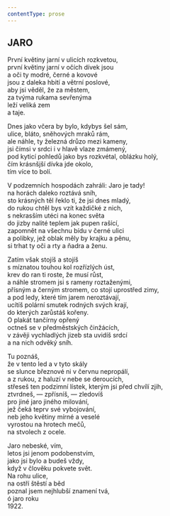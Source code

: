 ```yaml
---
contentType: prose
---
```


<section>

## JARO  

První květiny jarní v ulicích rozkvetou,  
první květiny jarní v očích dívek jsou  
a oči ty modré, černé a kovové  
jsou z daleka hbití a větrní poslové,  
aby jsi věděl, že za městem,  
za tvýma rukama sevřenýma  
leží veliká zem  
a taje.  

Dnes jako včera by bylo, kdybys šel sám,  
ulice, bláto, sněhových mraků rám,  
ale náhle, ty železná drůzo mezi kameny,  
jsi čímsi v srdci i v hlavě vlaze zmámený,  
pod kyticí pohledů jako bys rozkvétal, oblázku holý,  
čím krásnšjší dívka jde okolo,  
tím více to bolí.  

V podzemních hospodách zahráli: Jaro je tady!  
na horách daleko roztává sníh,  
sto krásných těl řeklo ti, že jsi dnes mladý,  
do rukou chtěl bys vzít každičké z nich,  
s nekrasším utéci na konec světa  
do jizby nalité teplem jak pupen rašící,  
zapomnět na všechnu bídu v černé ulici  
a polibky, jež oblak měly by krajku a pěnu,  
si trhat ty oči a rty a ňadra a ženu.  

Zatím však stojíš a stojíš  
s míznatou touhou kol rozřízlých úst,  
krev do ran ti roste, že musí růst,  
a náhle stromem jsi s rameny roztaženými,  
přísným a černým stromem, co stojí uprostřed zimy,  
a pod ledy, které tím jarem neroztávají,  
ucítíš polární smutek rodných svých krají,  
do kterých zarůstáš kořeny.  
O plakát tančírny opřený  
octneš se v předměstských činžácích,  
v závěji vychladlých jizeb sta uvidíš srdcí  
a na nich odvěký sníh.  

Tu poznáš,  
že v tento led a v tyto skály  
se slunce březnové ni v červnu nepropálí,  
a z rukou, z haluzí v nebe se deroucích,  
střeseš ten podzimní lístek, kterým jsi před chvílí zjih,  
ztvrdneš, — zpřísníš, — zledovíš  
pro jiné jaro jiného milování,  
jež čeká teprv své vybojování,  
neb jeho květiny mírné a veselé  
vyrostou na hrotech mečů,  
na stvolech z ocele.  

Jaro nebeské, vím,  
letos jsi jenom podobenstvím,  
jako jsi bylo a budeš vždy,  
když v člověku pokvete svět.  
Na rohu ulice,  
na ostří štěstí a běd  
poznal jsem nejhlubší znamení tvá,  
ó jaro roku  
1922.

</section>
